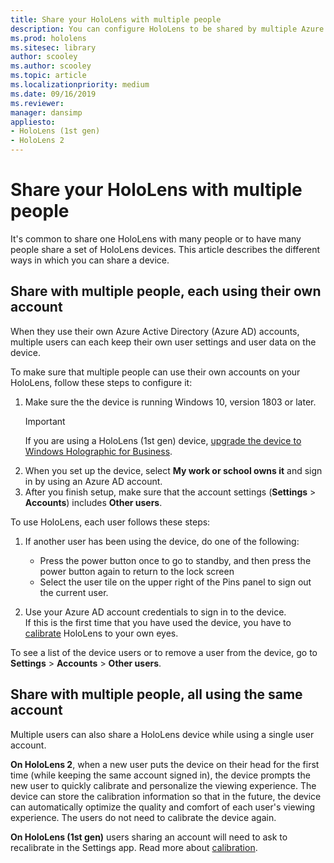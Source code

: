 ```yaml
---
title: Share your HoloLens with multiple people
description: You can configure HoloLens to be shared by multiple Azure Active Directory accounts, or by multiple users that use a single account.
ms.prod: hololens
ms.sitesec: library
author: scooley
ms.author: scooley
ms.topic: article
ms.localizationpriority: medium
ms.date: 09/16/2019
ms.reviewer: 
manager: dansimp
appliesto:
- HoloLens (1st gen)
- HoloLens 2
---
```


# Share your HoloLens with multiple people

It's common to share one HoloLens with many people or to have many people share a set of HoloLens devices.  This article describes the different ways in which you can share a device.

## Share with multiple people, each using their own account

When they use their own Azure Active Directory (Azure AD) accounts, multiple users can each keep their own user settings and user data on the device.

To make sure that multiple people can use their own accounts on your HoloLens, follow these steps to configure it:

1. Make sure the the device is running Windows 10, version 1803 or later.
   > [!IMPORTANT]
   > If you are using a HoloLens (1st gen) device, [upgrade the device to Windows Holographic for Business](hololens1-upgrade-enterprise.md).
1. When you set up the device, select **My work or school owns it** and sign in by using an Azure AD account.
1. After you finish setup, make sure that the account settings (**Settings** > **Accounts**) includes **Other users**.

To use HoloLens, each user follows these steps:

1. If another user has been using the device, do one of the following:
   - Press the power button once to go to standby, and then press the power button again to return to the lock screen
   - Select the user tile on the upper right of the Pins panel to sign out the current user.

1. Use your Azure AD account credentials to sign in to the device.  
    If this is the first time that you have used the device, you have to [calibrate](hololens-calibration.md) HoloLens to your own eyes.

To see a list of the device users or to remove a user from the device, go to **Settings** > **Accounts** > **Other users**.

## Share with multiple people, all using the same account

Multiple users can also share a HoloLens device while using a single user account.

**On HoloLens 2**, when a new user puts the device on their head for the first time (while keeping the same account signed in), the device prompts the new user to quickly calibrate and personalize the viewing experience. The device can store the calibration information so that in the future, the device can automatically optimize the quality and comfort of each user's viewing experience. The users do not need to calibrate the device again.

**On HoloLens (1st gen)** users sharing an account will need to ask to recalibrate in the Settings app.  Read more about [calibration](hololens-calibration.md).
